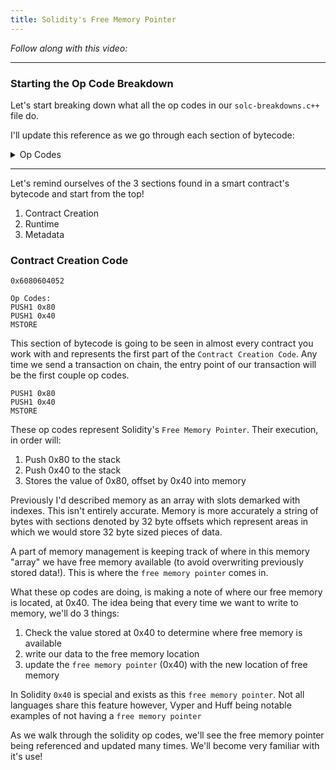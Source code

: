 ```yaml
---
title: Solidity's Free Memory Pointer
---
```


_Follow along with this video:_

---

### Starting the Op Code Breakdown

Let's start breaking down what all the op codes in our `solc-breakdowns.c++` file do.

I'll update this reference as we go through each section of bytecode:

<details>
<Summary> Op Codes </summary>

    bytecode - 0x6080604052348015600e575f80fd5b5060a58061001b5f395ff3fe6080604052348015600e575f80fd5b50600436106030575f3560e01c8063cdfead2e146034578063e026c017146045575b5f80fd5b6043603f3660046059565b5f55565b005b5f5460405190815260200160405180910390f35b5f602082840312156068575f80fd5b503591905056fea2646970667358fe1220fe01fe6c40d0ed98f16c7769ffde7109d5fe9f9dfefe31769a77032ceb92497a64736f6c63430008140033

```js
    PUSH1 0x80    //<---- We're starting here!
    PUSH1 0x40
    MSTORE
    CALLVALUE
    DUP1
    ISZERO
    PUSH1 0x0e
    JUMPI
    PUSH0
    DUP1
    REVERT
    JUMPDEST
    POP
    PUSH1 0xa5
    DUP1
    PUSH2 0x001b
    PUSH0
    CODECOPY
    PUSH0
    RETURN
    INVALID
    PUSH1 0x80
    PUSH1 0x40
    MSTORE
    CALLVALUE
    DUP1
    ISZERO
    PUSH1 0x0e
    JUMPI
    PUSH0
    DUP1
    REVERT
    JUMPDEST
    POP
    PUSH1 0x04
    CALLDATASIZE
    LT
    PUSH1 0x30
    JUMPI
    PUSH0
    CALLDATALOAD
    PUSH1 0xe0
    SHR
    DUP1
    PUSH4 0xcdfead2e
    EQ
    PUSH1 0x34
    JUMPI
    DUP1
    PUSH4 0xe026c017
    EQ
    PUSH1 0x45
    JUMPI
    JUMPDEST
    PUSH0
    DUP1
    REVERT
    JUMPDEST
    PUSH1 0x43
    PUSH1 0x3f
    CALLDATASIZE
    PUSH1 0x04
    PUSH1 0x59
    JUMP
    JUMPDEST
    PUSH0
    SSTORE
    JUMP
    JUMPDEST
    STOP
    JUMPDEST
    PUSH0
    SLOAD
    PUSH1 0x40
    MLOAD
    SWAP1
    DUP2
    MSTORE
    PUSH1 0x20
    ADD
    PUSH1 0x40
    MLOAD
    DUP1
    SWAP2
    SUB
    SWAP1
    RETURN
    JUMPDEST
    PUSH0
    PUSH1 0x20
    DUP3
    DUP5
    SUB
    SLT
    ISZERO
    PUSH1 0x68
    JUMPI
    PUSH0
    DUP1
    REVERT
    JUMPDEST
    POP
    CALLDATALOAD
    SWAP2
    SWAP1
    POP
    JUMP
    INVALID
    LOG2
    PUSH5 0x6970667358
    INVALID
    SLT
    KECCAK256
    INVALID
    ADD
    INVALID
    PUSH13 0x40d0ed98f16c7769ffde7109d5
    INVALID
    SWAP16
    SWAP14
    INVALID
    INVALID
    BALANCE
    PUSH23 0x9a77032ceb92497a64736f6c63430008140033
```

</details>

---

Let's remind ourselves of the 3 sections found in a smart contract's bytecode and start from the top!

1. Contract Creation
2. Runtime
3. Metadata

### Contract Creation Code

```
0x6080604052

Op Codes:
PUSH1 0x80
PUSH1 0x40
MSTORE
```

This section of bytecode is going to be seen in almost every contract you work with and represents the first part of the `Contract Creation Code`. Any time we send a transaction on chain, the entry point of our transaction will be the first couple op codes.

```
PUSH1 0x80
PUSH1 0x40
MSTORE
```

These op codes represent Solidity's `Free Memory Pointer`. Their execution, in order will:

1. Push 0x80 to the stack
2. Push 0x40 to the stack
3. Stores the value of 0x80, offset by 0x40 into memory

Previously I'd described memory as an array with slots demarked with indexes. This isn't entirely accurate. Memory is more accurately a string of bytes with sections denoted by 32 byte offsets which represent areas in which we would store 32 byte sized pieces of data.

A part of memory management is keeping track of where in this memory "array" we have free memory available (to avoid overwriting previously stored data!). This is where the `free memory pointer` comes in.

What these op codes are doing, is making a note of where our free memory is located, at 0x40. The idea being that every time we want to write to memory, we'll do 3 things:

1. Check the value stored at 0x40 to determine where free memory is available
2. write our data to the free memory location
3. update the `free memory pointer` (0x40) with the new location of free memory

In Solidity `0x40` is special and exists as this `free memory pointer`. Not all languages share this feature however, Vyper and Huff being notable examples of not having a `free memory pointer`

As we walk through the solidity op codes, we'll see the free memory pointer being referenced and updated many times. We'll become very familiar with it's use!
